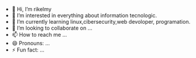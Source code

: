 - 👋 Hi, I’m rikelmy
- 👀 I’m interested in everything about information tecnologic.
- 🌱 I’m currently learning linux,cibersecurity,web devoloper, programation.
- 💞️ I’m looking to collaborate on ...
- 📫 How to reach me ...
- 😄 Pronouns: ...
- ⚡ Fun fact: ...

<!---
kelmynho06/kelmynho06 is a ✨ special ✨ repository because its `README.md` (this file) appears on your GitHub profile.
You can click the Preview link to take a look at your changes.
--->
